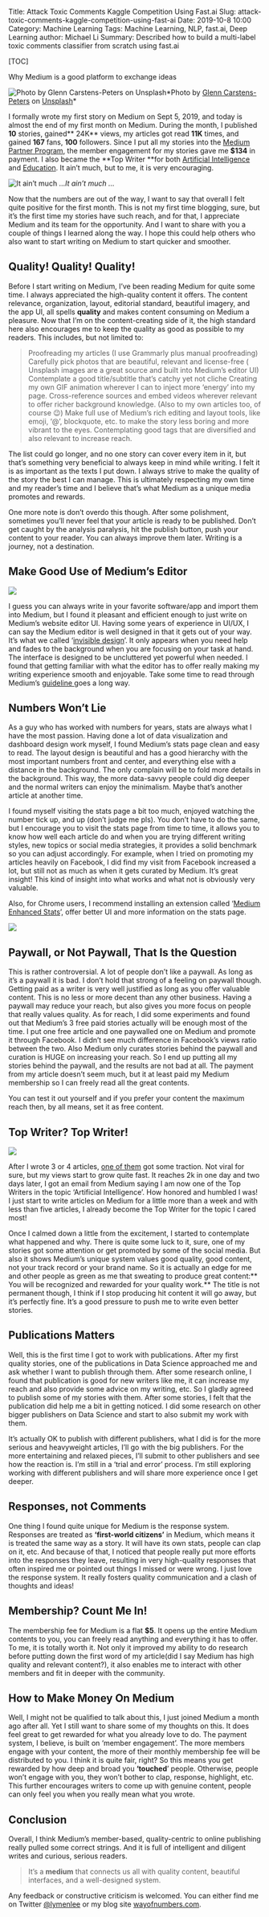 Title: Attack Toxic Comments Kaggle Competition Using Fast.ai 
Slug: attack-toxic-comments-kaggle-competition-using-fast-ai
Date: 2019-10-8 10:00
Category: Machine Learning
Tags: Machine Learning, NLP, fast.ai, Deep Learning
author: Michael Li
Summary: Described how to build a multi-label toxic comments classifier from scratch using fast.ai

[TOC]

Why Medium is a good platform to exchange ideas

![Photo by [Glenn Carstens-Peters](https://unsplash.com/@glenncarstenspeters?utm_source=medium&utm_medium=referral) on [Unsplash](https://unsplash.com?utm_source=medium&utm_medium=referral)](https://cdn-images-1.medium.com/max/8152/0*E24eaavsJb6xN9-_)*Photo by [Glenn Carstens-Peters](https://unsplash.com/@glenncarstenspeters?utm_source=medium&utm_medium=referral) on [Unsplash](https://unsplash.com?utm_source=medium&utm_medium=referral)*

I formally wrote my first story on Medium on Sept 5, 2019, and today is almost the end of my first month on Medium. During the month, I published **10** stories, gained** 24K** views, my articles got read **11K** times, and gained **167** fans, **100** followers. Since I put all my stories into the [Medium Partner Program](https://medium.com/creators), the member engagement for my stories gave me **$134** in payment. I also became the **Top Writer **for both [Artificial Intelligence](https://medium.com/tag/artificial-intelligence/top-writers) and [Education](https://medium.com/tag/education?source=email-72c98619a048-1569804879522-top_writer). It ain’t much, but to me, it is very encouraging.

![It ain’t much …](https://cdn-images-1.medium.com/max/2000/0*e5CJeyB0_LVFRe4a.jpg)*It ain’t much …*

Now that the numbers are out of the way, I want to say that overall I felt quite positive for the first month. This is not my first time blogging, sure, but it’s the first time my stories have such reach, and for that, I appreciate Medium and its team for the opportunity. And I want to share with you a couple of things I learned along the way. I hope this could help others who also want to start writing on Medium to start quicker and smoother.

## Quality! Quality! Quality!

Before I start writing on Medium, I’ve been reading Medium for quite some time. I always appreciated the high-quality content it offers. The content relevance, organization, layout, editorial standard, beautiful imagery, and the app UI, all spells **quality** and makes content consuming on Medium a pleasure. Now that I’m on the content-creating side of it, the high standard here also encourages me to keep the quality as good as possible to my readers. This includes, but not limited to:
> Proofreading my articles (I use Grammarly plus manual proofreading)
> Carefully pick photos that are beautiful, relevant and license-free ( Unsplash images are a great source and built into Medium’s editor UI)
> Contemplate a good title/subtitle that’s catchy yet not cliche
> Creating my own GIF animation wherever I can to inject more ‘energy’ into my page.
> Cross-reference sources and embed videos wherever relevant to offer richer background knowledge. (Also to my own articles too, of course 😉)
> Make full use of Medium’s rich editing and layout tools, like emoji, ‘@’, blockquote, etc. to make the story less boring and more vibrant to the eyes.
> Contemplating good tags that are diversified and also relevant to increase reach.

The list could go longer, and no one story can cover every item in it, but that’s something very beneficial to always keep in mind while writing. I felt it is as important as the texts I put down. I always strive to make the quality of the story the best I can manage. This is ultimately respecting my own time and my reader’s time and I believe that’s what Medium as a unique media promotes and rewards.

One more note is don’t overdo this though. After some polishment, sometimes you’ll never feel that your article is ready to be published. Don’t get caught by the analysis paralysis, hit the publish button, push your content to your reader. You can always improve them later. Writing is a journey, not a destination.

## Make Good Use of Medium’s Editor

![](https://cdn-images-1.medium.com/max/2000/0*-gQDAAwQvwcgILf0.png)

I guess you can always write in your favorite software/app and import them into Medium, but I found it pleasant and efficient enough to just write on Medium’s website editor UI. Having some years of experience in UI/UX, I can say the Medium editor is well designed in that it gets out of your way. It’s what we called ‘[invisible design](https://designmodo.com/invisible-design/)’. It only appears when you need help and fades to the background when you are focusing on your task at hand. The interface is designed to be uncluttered yet powerful when needed. I found that getting familiar with what the editor has to offer really making my writing experience smooth and enjoyable. Take some time to read through Medium’s [guideline ](https://help.medium.com/hc/en-us/articles/225168768-Write-post)goes a long way.

## Numbers Won’t Lie

As a guy who has worked with numbers for years, stats are always what I have the most passion. Having done a lot of data visualization and dashboard design work myself, I found Medium’s stats page clean and easy to read. The layout design is beautiful and has a good hierarchy with the most important numbers front and center, and everything else with a distance in the background. The only complain will be to fold more details in the background. This way, the more data-savvy people could dig deeper and the normal writers can enjoy the minimalism. Maybe that’s another article at another time.

I found myself visiting the stats page a bit too much, enjoyed watching the number tick up, and up (don’t judge me pls). You don’t have to do the same, but I encourage you to visit the stats page from time to time, it allows you to know how well each article do and when you are trying different writing styles, new topics or social media strategies, it provides a solid benchmark so you can adjust accordingly. For example, when I tried on promoting my articles heavily on Facebook, I did find my visit from Facebook increased a lot, but still not as much as when it gets curated by Medium. It’s great insight! This kind of insight into what works and what not is obviously very valuable.

Also, for Chrome users, I recommend installing an extension called ‘[Medium Enhanced Stats](https://chrome.google.com/webstore/detail/medium-enhanced-stats/jnomnfoenpdinfkpaaigokicgcfkomjo?hl=en)’, offer better UI and more information on the stats page.

![](https://cdn-images-1.medium.com/max/2000/1*CSY5bymmfFtpQ9cds585mg.png)

## Paywall, or Not Paywall, That Is the Question

This is rather controversial. A lot of people don’t like a paywall. As long as it’s a paywall it is bad. I don’t hold that strong of a feeling on paywall though. Getting paid as a writer is very well justified as long as you offer valuable content. This is no less or more decent than any other business. Having a paywall may reduce your reach, but also gives you more focus on people that really values quality. As for reach, I did some experiments and found out that Medium’s 3 free paid stories actually will be enough most of the time. I put one free article and one paywalled one on Medium and promote it through Facebook. I didn’t see much difference in Facebook’s views ratio between the two. Also Medium only curates stories behind the paywall and curation is HUGE on increasing your reach. So I end up putting all my stories behind the paywall, and the results are not bad at all. The payment from my article doesn’t seem much, but it at least paid my Medium membership so I can freely read all the great contents.

You can test it out yourself and if you prefer your content the maximum reach then, by all means, set it as free content.

## Top Writer? Top Writer!

![](https://cdn-images-1.medium.com/max/2000/1*OJSiLUbxtGTRj4nPWHEQEw.png)

After I wrote 3 or 4 articles, [one of them](https://medium.com/datadriveninvestor/thoughts-on-andrew-ngs-machine-learning-course-7724df76320f) got some traction. Not viral for sure, but my views start to grow quite fast. It reaches 2k in one day and two days later, I got an email from Medium saying I am now one of the Top Writers in the topic ‘Artificial Intelligence’. How honored and humbled I was! I just start to write articles on Medium for a little more than a week and with less than five articles, I already become the Top Writer for the topic I cared most!

Once I calmed down a little from the excitement, I started to contemplate what happened and why. There is quite some luck to it, sure, one of my stories got some attention or get promoted by some of the social media. But also it shows Medium’s unique system values good quality, good content, not your track record or your brand name. So it is actually an edge for me and other people as green as me that sweating to produce great content:** You will be recognized and rewarded for your quality work.** The title is not permanent though, I think if I stop producing hit content it will go away, but it’s perfectly fine. It’s a good pressure to push me to write even better stories.

## Publications Matters

Well, this is the first time I got to work with publications. After my first quality stories, one of the publications in Data Science approached me and ask whether I want to publish through them. After some research online, I found that publication is good for new writers like me, it can increase my reach and also provide some advice on my writing, etc. So I gladly agreed to publish some of my stories with them. After some stories, I felt that the publication did help me a bit in getting noticed. I did some research on other bigger publishers on Data Science and start to also submit my work with them.

It’s actually OK to publish with different publishers, what I did is for the more serious and heavyweight articles, I’ll go with the big publishers. For the more entertaining and relaxed pieces, I’ll submit to other publishers and see how the reaction is. I’m still in a ‘trial and error’ process. I’m still exploring working with different publishers and will share more experience once I get deeper.

## Responses, not Comments

One thing I found quite unique for Medium is the response system. Responses are treated as **‘first-world citizens’** in Medium, which means it is treated the same way as a story. It will have its own stats, people can clap on it, etc. And because of that, I noticed that people really put more efforts into the responses they leave, resulting in very high-quality responses that often inspired me or pointed out things I missed or were wrong. I just love the response system. It really fosters quality communication and a clash of thoughts and ideas!

## Membership? Count Me In!

The membership fee for Medium is a flat **$5**. It opens up the entire Medium contents to you, you can freely read anything and everything it has to offer. To me, it is totally worth it. Not only it improved my ability to do research before putting down the first word of my article(did I say Medium has high quality and relevant content?), it also enables me to interact with other members and fit in deeper with the community.

## How to Make Money On Medium

Well, I might not be qualified to talk about this, I just joined Medium a month ago after all. Yet I still want to share some of my thoughts on this. It does feel great to get rewarded for what you already love to do. The payment system, I believe, is built on ‘member engagement’. The more members engage with your content, the more of their monthly membership fee will be distributed to you. I think it is quite fair, right? So this means you get rewarded by how deep and broad you **‘touched**’ people. Otherwise, people won’t engage with you, they won’t bother to clap, response, highlight, etc. This further encourages writers to come up with genuine content, people can only feel you when you really mean what you wrote.

## Conclusion

Overall, I think Medium’s member-based, quality-centric to online publishing really pulled some correct strings. And it is full of intelligent and diligent writes and curious, serious readers.
> It’s a **medium** that connects us all with quality content, beautiful interfaces, and a well-designed system.

Any feedback or constructive criticism is welcomed. You can either find me on Twitter [@lymenlee](https://twitter.com/lymenlee) or my blog site [wayofnumbers.com](https://wayofnumbers.com/).
